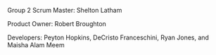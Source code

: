 Group 2
Scrum Master:
Shelton Latham

Product Owner: 
Robert Broughton

Developers:
Peyton Hopkins,
DeCristo Franceschini, 
Ryan Jones,
and Maisha Alam Meem

